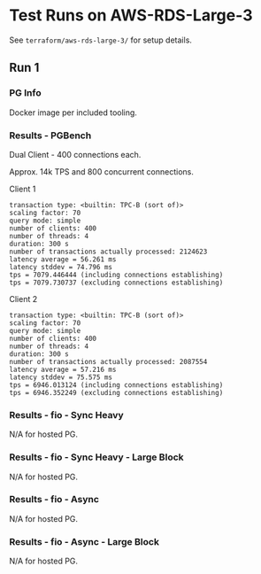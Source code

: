 # Test Runs on AWS-RDS-Large-3 #

See `terraform/aws-rds-large-3/` for setup details.

## Run 1 ##

### PG Info ###

Docker image per included tooling.

### Results - PGBench ###

Dual Client - 400 connections each.

Approx. 14k TPS and 800 concurrent connections.

Client 1
```
transaction type: <builtin: TPC-B (sort of)>
scaling factor: 70
query mode: simple
number of clients: 400
number of threads: 4
duration: 300 s
number of transactions actually processed: 2124623
latency average = 56.261 ms
latency stddev = 74.796 ms
tps = 7079.446444 (including connections establishing)
tps = 7079.730737 (excluding connections establishing)
```

Client 2
```
transaction type: <builtin: TPC-B (sort of)>
scaling factor: 70
query mode: simple
number of clients: 400
number of threads: 4
duration: 300 s
number of transactions actually processed: 2087554
latency average = 57.216 ms
latency stddev = 75.575 ms
tps = 6946.013124 (including connections establishing)
tps = 6946.352249 (excluding connections establishing)
```

### Results - fio - Sync Heavy ###

N/A for hosted PG.

### Results - fio - Sync Heavy - Large Block ###

N/A for hosted PG.

### Results - fio - Async ###

N/A for hosted PG.

### Results - fio - Async - Large Block ###

N/A for hosted PG.
